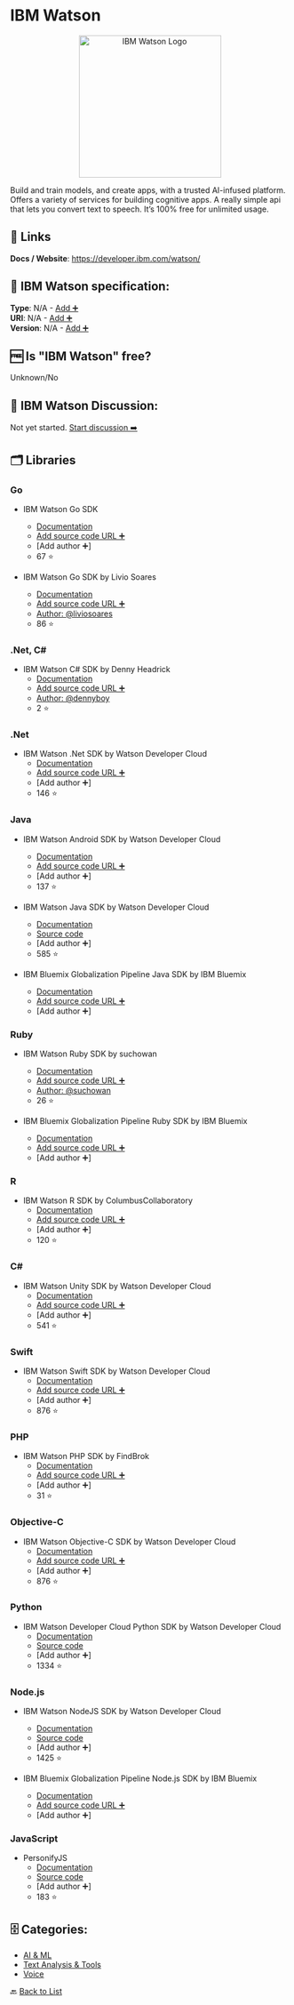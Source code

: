 # IBM Watson
<p align="center">
    <img width="256" src="https://raw.githubusercontent.com/apis-list/apis-list/main/apis/ibm-watson/logo_256x256.png" alt="IBM Watson Logo"/>
</p>
Build and train models, and create apps, with a trusted AI-infused platform. Offers a variety of services for building cognitive apps.
A really simple api that lets you convert text to speech. It’s 100% free for unlimited usage.

##  🔗 Links
**Docs / Website**: https://developer.ibm.com/watson/

## 🧬 IBM Watson specification:
**Type**: N/A - [Add ➕](https://github.com/apis-list/apis-list/edit/main/apis-list.yaml)  
**URI**: N/A - [Add ➕](https://github.com/apis-list/apis-list/edit/main/apis-list.yaml)  
**Version**: N/A - [Add ➕](https://github.com/apis-list/apis-list/edit/main/apis-list.yaml)

## 🆓 Is "IBM Watson" free?
 Unknown/No 

## 💬 IBM Watson Discussion:
Not yet started. [Start discussion ➡️](https://github.com/apis-list/apis-list/discussions/new)

## 🗂️ Libraries
### Go
- IBM Watson Go SDK
    - [Documentation](https://github.com/watson-developer-cloud/go-sdk)
    - [Add source code URL ➕]()
    - [Add author ➕]
    - 67 ⭐

- IBM Watson Go SDK by Livio Soares
    - [Documentation](https://github.com/liviosoares/go-watson-sdk)
    - [Add source code URL ➕]()
    - [Author: @liviosoares](https://github.com/liviosoares)
    - 86 ⭐

### .Net, C#
- IBM Watson C# SDK by Denny Headrick
    - [Documentation](https://github.com/dennyboy/WatsonCSharp)
    - [Add source code URL ➕]()
    - [Author: @dennyboy](https://github.com/dennyboy)
    - 2 ⭐

### .Net
- IBM Watson .Net SDK by Watson Developer Cloud
    - [Documentation](https://github.com/watson-developer-cloud/dotnet-standard-sdk)
    - [Add source code URL ➕]()
    - [Add author ➕]
    - 146 ⭐

### Java
- IBM Watson Android SDK by Watson Developer Cloud
    - [Documentation](https://github.com/watson-developer-cloud/android-sdk)
    - [Add source code URL ➕]()
    - [Add author ➕]
    - 137 ⭐

- IBM Watson Java SDK by Watson Developer Cloud
    - [Documentation](http://mvnrepository.com/artifact/com.ibm.watson.developer_cloud/java-sdk)
    - [Source code](https://github.com/watson-developer-cloud/java-sdk)
    - [Add author ➕]
    - 585 ⭐

-  IBM Bluemix Globalization Pipeline Java SDK by IBM Bluemix
    - [Documentation](https://developer.ibm.com/open/ibm-bluemix-globalization-pipeline-service/java-sdk/)
    - [Add source code URL ➕]()
    - [Add author ➕]

### Ruby
- IBM Watson Ruby SDK by suchowan
    - [Documentation](https://github.com/suchowan/watson-api-client)
    - [Add source code URL ➕]()
    - [Author: @suchowan](https://github.com/suchowan)
    - 26 ⭐

- IBM Bluemix Globalization Pipeline Ruby SDK by IBM Bluemix
    - [Documentation](https://developer.ibm.com/open/ibm-bluemix-globalization-pipeline-service/ruby-sdk/)
    - [Add source code URL ➕]()
    - [Add author ➕]

### R
- IBM Watson R SDK by ColumbusCollaboratory
    - [Documentation](https://github.com/ColumbusCollaboratory/cognizer)
    - [Add source code URL ➕]()
    - [Add author ➕]
    - 120 ⭐

### C#
- IBM Watson Unity SDK by Watson Developer Cloud
    - [Documentation](https://github.com/watson-developer-cloud/unity-sdk)
    - [Add source code URL ➕]()
    - [Add author ➕]
    - 541 ⭐

### Swift
- IBM Watson Swift SDK by Watson Developer Cloud
    - [Documentation](https://github.com/watson-developer-cloud/swift-sdk)
    - [Add source code URL ➕]()
    - [Add author ➕]
    - 876 ⭐

### PHP
- IBM Watson PHP SDK by FindBrok
    - [Documentation](https://github.com/findbrok/php-watson-api-bridge)
    - [Add source code URL ➕]()
    - [Add author ➕]
    - 31 ⭐

### Objective-C
- IBM Watson Objective-C SDK by Watson Developer Cloud
    - [Documentation](https://github.com/watson-developer-cloud/ios-sdk)
    - [Add source code URL ➕]()
    - [Add author ➕]
    - 876 ⭐

### Python
- IBM Watson Developer Cloud Python SDK by Watson Developer Cloud
    - [Documentation](https://pypi.python.org/pypi/watson-developer-cloud)
    - [Source code](https://github.com/watson-developer-cloud/python-sdk)
    - [Add author ➕]
    - 1334 ⭐

### Node.js
- IBM Watson NodeJS SDK by Watson Developer Cloud
    - [Documentation](https://www.npmjs.com/package/watson-developer-cloud)
    - [Source code](https://github.com/watson-developer-cloud/node-sdk)
    - [Add author ➕]
    - 1425 ⭐

- IBM Bluemix Globalization Pipeline Node.js SDK by IBM Bluemix
    - [Documentation](https://developer.ibm.com/open/ibm-bluemix-globalization-pipeline-service/node-js-sdk/)
    - [Add source code URL ➕]()
    - [Add author ➕]

### JavaScript
- PersonifyJS
    - [Documentation](http://personifyjs.github.io/)
    - [Source code](https://github.com/PersonifyJS/personify.js)
    - [Add author ➕]
    - 183 ⭐


## 🗄️ Categories:
- [AI & ML](https://github.com/apis-list/apis-list#ai--ml-)
- [Text Analysis & Tools](https://github.com/apis-list/apis-list#text-analysis--tools-)
- [Voice](https://github.com/apis-list/apis-list#voice-)

🔙  [Back to List](https://github.com/apis-list/apis-list)
